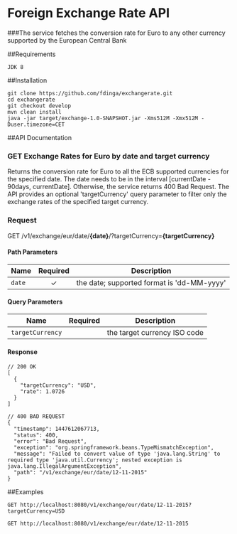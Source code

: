 # Foreign Exchange Rate API

###The service fetches the conversion rate for Euro to any other currency supported by the European Central Bank

##Requirements
```
JDK 8
```

##Installation

```
git clone https://github.com/fdinga/exchangerate.git
cd exchangerate
git checkout develop
mvn clean install
java -jar target/exchange-1.0-SNAPSHOT.jar -Xms512M -Xmx512M -Duser.timezone=CET
```

##API Documentation

### GET Exchange Rates for Euro by date and target currency

Returns the conversion rate for Euro to all the ECB supported currencies for the specified date.
The date needs to be in the interval [currentDate - 90days, currentDate]. Otherwise, the service returns 400 Bad Request.
The API provides an optional 'targetCurrency' query parameter to filter only the exchange rates of the specified target currency. 

### Request
GET /v1/exchange/eur/date/<b>{date}</b>/?targetCurrency=<b>{targetCurrency}</b>

#### Path Parameters

| Name                 | Required | Description                                                   |
| -------------------- |:--------:| ------------------------------------------------------------- |
| `date`               | ✓        | the date; supported format is 'dd-MM-yyyy'                    |


#### Query Parameters

| Name                 | Required | Description                                                   |
| -------------------- |:--------:| ------------------------------------------------------------- |
| `targetCurrency`     |          | the target currency ISO code                                  |

#### Response

```
// 200 OK
[
  {
    "targetCurrency": "USD",
    "rate": 1.0726
  }
]

// 400 BAD REQUEST
{
  "timestamp": 1447612067713,
  "status": 400,
  "error": "Bad Request",
  "exception": "org.springframework.beans.TypeMismatchException",
  "message": "Failed to convert value of type 'java.lang.String' to required type 'java.util.Currency'; nested exception is java.lang.IllegalArgumentException",
  "path": "/v1/exchange/eur/date/12-11-2015"
}
```

##Examples

```
GET http://localhost:8080/v1/exchange/eur/date/12-11-2015?targetCurrency=USD

GET http://localhost:8080/v1/exchange/eur/date/12-11-2015
```





